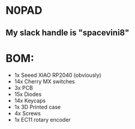 # N0PAD
## My slack handle is "spacevini8"

# BOM:
- 1x Seeed XIAO RP2040 (obviously)
- 14x Cherry MX switches
- 3x PCB
- 15x Diodes
- 14x Keycaps
- 1x 3D Printed case
- 4x Screws
- 1x EC11 rotary encoder

